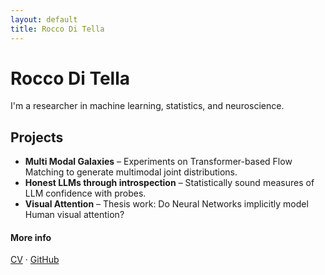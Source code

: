 ```yaml
---
layout: default
title: Rocco Di Tella
---
```

# Rocco Di Tella
I'm a researcher in machine learning, statistics, and neuroscience.

## Projects

- **Multi Modal Galaxies** – Experiments on Transformer-based Flow Matching to generate multimodal joint distributions.
- **Honest LLMs through introspection** – Statistically sound measures of LLM confidence with probes.
- **Visual Attention** – Thesis work: Do Neural Networks implicitly model Human visual attention?

#### More info

[CV](https://roccoditella.github.io/cv.pdf
) · [GitHub](https://github.com/RoccoDiTella)
